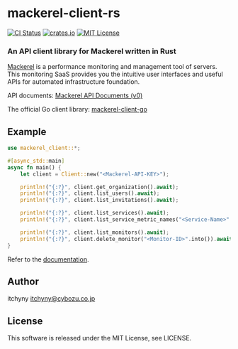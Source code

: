 # mackerel-client-rs
[![CI Status](https://github.com/itchyny/mackerel-client-rs/actions/workflows/ci.yaml/badge.svg?branch=main)](https://github.com/itchyny/mackerel-client-rs/actions?query=branch:main)
[![crates.io](https://img.shields.io/crates/v/mackerel-client.svg)](https://crates.io/crates/mackerel_client)
[![MIT License](https://img.shields.io/badge/license-MIT-blue.svg)](https://github.com/itchyny/mackerel-client-rs/blob/master/LICENSE)

### An API client library for Mackerel written in Rust
[Mackerel](https://mackerel.io) is a performance monitoring and management tool of servers.
This monitoring SaaS provides you the intuitive user interfaces and useful APIs for automated infrastructure foundation.

API documents: [Mackerel API Documents (v0)](https://mackerel.io/api-docs/)

The official Go client library: [mackerel-client-go](https://github.com/mackerelio/mackerel-client-go)

## Example
```rust
use mackerel_client::*;

#[async_std::main]
async fn main() {
    let client = Client::new("<Mackerel-API-KEY>");

    println!("{:?}", client.get_organization().await);
    println!("{:?}", client.list_users().await);
    println!("{:?}", client.list_invitations().await);

    println!("{:?}", client.list_services().await);
    println!("{:?}", client.list_service_metric_names("<Service-Name>".into()).await);

    println!("{:?}", client.list_monitors().await);
    println!("{:?}", client.delete_monitor("<Monitor-ID>".into()).await);
}
```

Refer to the [documentation](https://docs.rs/mackerel_client/).

## Author
itchyny <itchyny@cybozu.co.jp>

## License
This software is released under the MIT License, see LICENSE.

